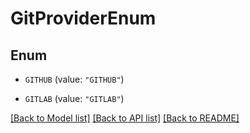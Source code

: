# GitProviderEnum

## Enum


* `GITHUB` (value: `"GITHUB"`)

* `GITLAB` (value: `"GITLAB"`)


[[Back to Model list]](../README.md#documentation-for-models) [[Back to API list]](../README.md#documentation-for-api-endpoints) [[Back to README]](../README.md)


